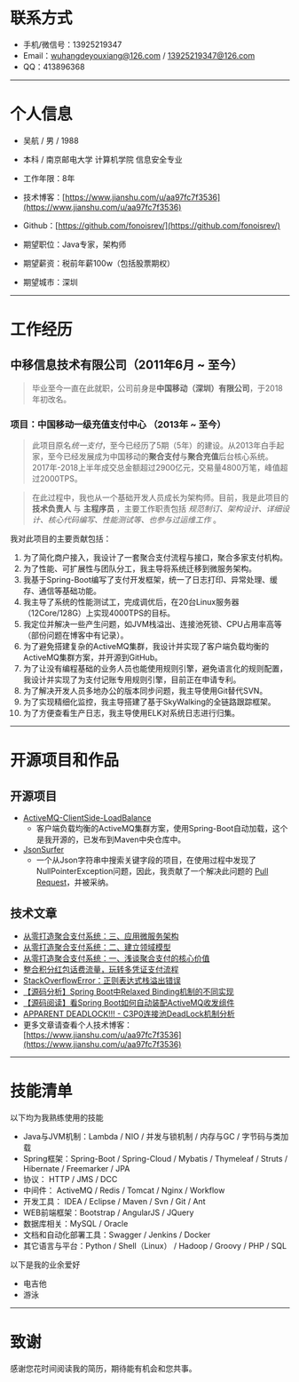
# 联系方式

- 手机/微信号：13925219347
- Email：wuhangdeyouxiang@126.com / 13925219347@126.com
- QQ：413896368

---

# 个人信息

 - 吴航 / 男 / 1988 
 - 本科 / 南京邮电大学 计算机学院 信息安全专业 
 - 工作年限：8年
 - 技术博客：[https://www.jianshu.com/u/aa97fc7f3536](https://www.jianshu.com/u/aa97fc7f3536)
 - Github：[https://github.com/fonoisrev/](https://github.com/fonoisrev/)

 - 期望职位：Java专家，架构师
 - 期望薪资：税前年薪100w（包括股票期权）
 - 期望城市：深圳

---

# 工作经历

## 中移信息技术有限公司（2011年6月 ~ 至今）
> 毕业至今一直在此就职，公司前身是**中国移动（深圳）有限公司**，于2018年初改名。

### 项目：中国移动一级充值支付中心 （2013年 ~ 至今）
> 此项目原名*统一支付*，至今已经历了5期（5年）的建设。从2013年白手起家，至今已经发展成为中国移动的**聚合支付**与**聚合充值**后台核心系统。2017年-2018上半年成交总金额超过2900亿元，交易量4800万笔，峰值超过2000TPS。

> 在此过程中，我也从一个基础开发人员成长为架构师。目前，我是此项目的 **技术负责人** 与 **主程序员** ，主要工作职责包括 *规范制订、架构设计、详细设计、核心代码编写、性能测试等、也参与过运维工作* 。

我对此项目的主要贡献包括：

1. 为了简化商户接入，我设计了一套聚合支付流程与接口，聚合多家支付机构。
2. 为了性能、可扩展性与团队分工，我主导将系统迁移到微服务架构。
3. 我基于Spring-Boot编写了支付开发框架，统一了日志打印、异常处理、缓存、通信等基础功能。
4. 我主导了系统的性能测试工，完成调优后，在20台Linux服务器（12Core/128G）上实现4000TPS的目标。
5. 我定位并解决一些产生问题，如JVM栈溢出、连接池死锁、CPU占用率高等（部份问题在博客中有记录）。
6. 为了避免搭建复杂的ActiveMQ集群，我设计并实现了客户端负载均衡的ActiveMQ集群方案，并开源到GitHub。
7. 为了让没有编程基础的业务人员也能使用规则引擎，避免语言化的规则配置，我设计并实现了为支付记账专用规则引擎，目前正在申请专利。
8. 为了解决开发人员多地办公的版本同步问题，我主导使用Git替代SVN。
9. 为了实现精细化监控，我主导搭建了基于SkyWalking的全链路跟踪框架。
10. 为了方便查看生产日志，我主导使用ELK对系统日志进行归集。

---

# 开源项目和作品

## 开源项目

- [ActiveMQ-ClientSide-LoadBalance](https://github.com/fonoisrev/ActiveMQ-ClientSide-LoadBalance)
  - 客户端负载均衡的ActiveMQ集群方案，使用Spring-Boot自动加载，这个是我开源的，已发布到Maven中央仓库中。
- [JsonSurfer](https://github.com/fonoisrev/JsonSurfer)
  - 一个从Json字符串中搜索关键字段的项目，在使用过程中发现了NullPointerException问题，因此，我贡献了一个解决此问题的 [Pull Request](https://github.com/jsurfer/JsonSurfer/pull/40)，并被采纳。

## 技术文章

- [从零打造聚合支付系统：三、应用微服务架构](https://www.jianshu.com/p/041c65498ede)
- [从零打造聚合支付系统：二、建立领域模型](https://www.jianshu.com/p/a2b96d374d98)
- [从零打造聚合支付系统：一、浅谈聚合支付的核心价值](https://www.jianshu.com/p/9a2d5bfe6fee)
- [整合积分红包话费流量，玩转多凭证支付流程](https://www.jianshu.com/p/75b6e7a870cd)
- [StackOverflowError：正则表达式栈溢出错误](https://www.jianshu.com/p/87d0175e1aed)
- [【源码分析】Spring Boot中Relaxed Binding机制的不同实现](https://www.jianshu.com/p/a1fbfc4f9e12)
- [【源码阅读】看Spring Boot如何自动装配ActiveMQ收发组件](https://www.jianshu.com/p/6d6d6fe7a2b7)
- [APPARENT DEADLOCK!!! - C3P0连接池DeadLock机制分析](https://www.jianshu.com/p/1a0d5129b884)
- 更多文章请查看个人技术博客：[https://www.jianshu.com/u/aa97fc7f3536](https://www.jianshu.com/u/aa97fc7f3536)
---

# 技能清单

以下均为我熟练使用的技能
- Java与JVM机制：Lambda / NIO / 并发与锁机制 / 内存与GC / 字节码与类加载 
- Spring框架：Spring-Boot / Spring-Cloud / Mybatis / Thymeleaf / Struts / Hibernate / Freemarker / JPA
- 协议： HTTP / JMS / DCC
- 中间件： ActiveMQ / Redis / Tomcat / Nginx / Workflow
- 开发工具： IDEA / Eclipse / Maven / Svn / Git / Ant
- WEB前端框架：Bootstrap / AngularJS / JQuery
- 数据库相关：MySQL / Oracle
- 文档和自动化部署工具：Swagger / Jenkins / Docker
- 其它语言与平台：Python / Shell（Linux） / Hadoop / Groovy / PHP / SQL

以下是我的业余爱好
- 电吉他
- 游泳
---

# 致谢
感谢您花时间阅读我的简历，期待能有机会和您共事。
